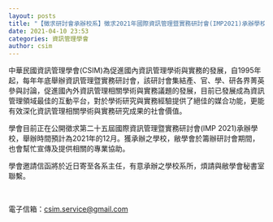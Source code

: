 ```yaml
---
layout: posts
title: "【徵求研討會承辦校系】徵求2021年國際資訊管理暨實務研討會(IMP2021)承辦學校"
date: 2021-04-10 23:53
categories: 資訊管理學會
author: csim
---
```


中華民國資訊管理學會(CSIM)為促進國內資訊管理學術與實務的發展，自1995年起，每年年底舉辦資訊管理暨實務研討會，該研討會集結產、官、學、研各界菁英參與討論，促進國內外資訊管理相關學術與實務議題的發展，目前已發展成為資訊管理領域最佳的互動平台，對於學術研究與實務經驗提供了絕佳的媒合功能，更能有效深化資訊管理相關學術與實務研究成果的社會價值。

學會目前正在公開徵求第二十五屆國際資訊管理暨實務研討會(IMP 2021)承辦學校，舉辦時間預計為2021年的12月。獲承辦之學校，敝學會於籌辦研討會期間，也會幫忙宣傳及提供相關的專業協助。

學會邀請信函將於近日寄至各系主任，有意承辦之學校系所，煩請與敝學會秘書室聯繫。

 

電子信箱：csim.service@gmail.com
